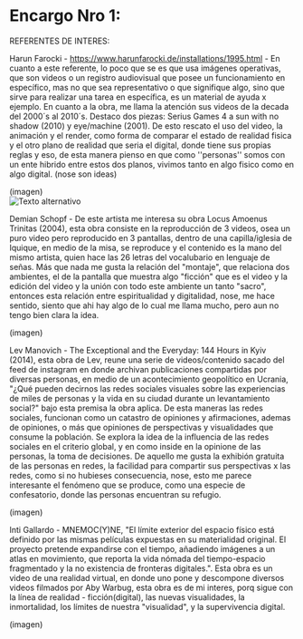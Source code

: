 # Encargo Nro 1: 

REFERENTES DE INTERES:

Harun Farocki - https://www.harunfarocki.de/installations/1995.html - En cuanto a este referente, lo poco que se es que usa imágenes operativas, que son videos o un registro audiovisual que posee un funcionamiento en específico, mas no que sea representativo o que signifique algo, sino que sirve para realizar una tarea en específica, es un material de ayuda x ejemplo. 
En cuanto a la obra, me llama la atención sus videos de la decada del 2000´s al 2010´s. Destaco dos piezas: Serius Games 4 a sun with no shadow (2010) y eye/machine (2001). 
De esto rescato el uso del video, la animación y el render, como forma de comparar el estado de realidad fisica y el otro plano de realidad que seria el digital, donde tiene sus propias reglas y eso, de esta manera pienso en que como ''personas'' somos con un ente hibrido entre estos dos planos, vivimos tanto en algo fisico como en algo digital. (nose son ideas)

(imagen)  
![Texto alternativo](ruta/a/la/imagen.png)


Demian Schopf - De este artista me interesa su obra Locus Amoenus Trinitas (2004), esta obra consiste en la reproducción de 3 videos, osea un puro video pero reproducido en 3 pantallas, dentro de una capilla/iglesia de Iquique, en medio de la misa, se reproduce y el contenido es la mano del mismo artista, quien hace las 26 letras del vocalubario en lenguaje de señas. 
Más que nada me gusta la relación del "montaje", que relaciona dos ambientes, el de la pantalla que muestra algo "ficción" que es el video y la edición del video y la unión con todo este ambiente un tanto "sacro", entonces esta relación entre espiritualidad y digitalidad, nose, me hace sentido, siento que ahi hay algo de lo cual me llama mucho, pero aun no tengo bien clara la idea. 

(imagen)

Lev Manovich - The Exceptional and the Everyday: 144 Hours in Kyiv (2014), esta obra de Lev, reune una serie de videos/contenido sacado del feed de instagram en donde archivan publicaciones compartidas por diversas personas, en medio de un acontecimiento geopolítico en Ucrania, "¿Qué pueden decirnos las redes sociales visuales sobre las experiencias de miles de personas y la vida en su ciudad durante un levantamiento social?" bajo esta premisa la obra aplica. De esta maneras las redes sociales, funcionan como un catastro de opiniones y afirmaciones, ademas de opiniones, o más que opiniones de perspectivas y visualidades que consume la población. Se explora la idea de la influencia de las redes sociales en el criterio global, y en como inside en la opinione de las personas, la toma de decisiones. De aquello me gusta la exhibión gratuita de las personas en redes, la facilidad para compartir sus perspectivas x las redes, como si no hubieses consecuencia, nose, esto me parece interesante el fenómeno que se produce, como una especie de confesatorio, donde las personas encuentran su refugio. 

(imagen)

Inti Gallardo - MNEMOC(Y)NE, "El límite exterior del espacio físico está definido por las mismas películas expuestas en su materialidad original. El proyecto pretende expandirse con el tiempo, añadiendo imágenes a un atlas en movimiento, que reporta la vida nómada del tiempo-espacio fragmentado y la no existencia de fronteras digitales.". Esta obra es un video de una realidad virtual, en donde uno pone y descompone diversos videos filmados por Aby Warbug, esta obra es de mi interes, porq sigue con la línea de realidad - ficción(digital), las nuevas visualidades, la inmortalidad, los límites de nuestra "visualidad", y la supervivencia digital. 

(imagen) 





